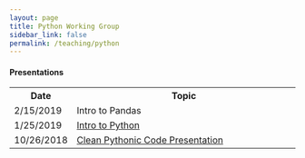 ```yaml
---
layout: page
title: Python Working Group
sidebar_link: false
permalink: /teaching/python
---
```


#### Presentations

<table>
	<col width="20%">
  	<col width="80%">
	<tr>
		<th>Date</th>
		<th>Topic</th>
	</tr>
	<tr>
		<td>2/15/2019</td>
		<td>Intro to Pandas</td>
	</tr>
	<tr>
		<td>1/25/2019</td>
		<td><a href = "https://github.com/joepatten/python_basics/blob/master/basics.ipynb">Intro to Python</a></td>
	</tr>
	<tr>
		<td>10/26/2018</td>
		<td><a href = "https://github.com/joepatten/clean_pythonic_code_working_group/blob/master/solutions.ipynb">Clean Pythonic Code Presentation</a></td>
	</tr>
</table>